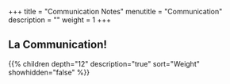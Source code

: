 +++
title = "Communication Notes"
menutitle = "Communication"
description = ""
weight = 1
+++

## La Communication!
{{% children depth="12" description="true" sort="Weight" showhidden="false" %}}
